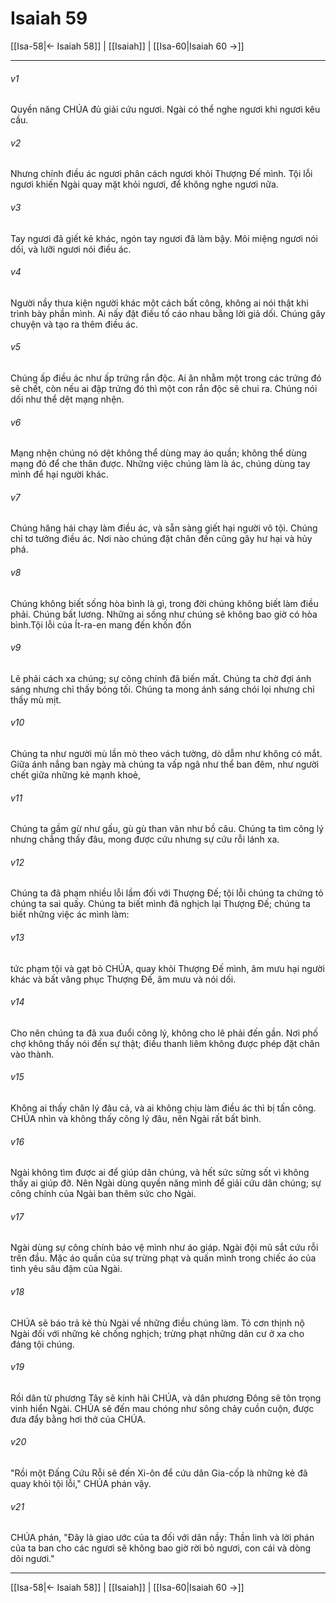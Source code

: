 # Isaiah 59

[[Isa-58|← Isaiah 58]] | [[Isaiah]] | [[Isa-60|Isaiah 60 →]]
***



###### v1 
Quyền năng CHÚA đủ giải cứu ngươi. Ngài có thể nghe ngươi khi ngươi kêu cầu. 

###### v2 
Nhưng chính điều ác ngươi phân cách ngươi khỏi Thượng Đế mình. Tội lỗi ngươi khiến Ngài quay mặt khỏi ngươi, để không nghe ngươi nữa. 

###### v3 
Tay ngươi đã giết kẻ khác, ngón tay ngươi đã làm bậy. Môi miệng ngươi nói dối, và lưỡi ngươi nói điều ác. 

###### v4 
Người nầy thưa kiện người khác một cách bất công, không ai nói thật khi trình bày phần mình. Ai nấy đặt điều tố cáo nhau bằng lời giả dối. Chúng gây chuyện và tạo ra thêm điều ác. 

###### v5 
Chúng ấp điều ác như ấp trứng rắn độc. Ai ăn nhằm một trong các trứng đó sẽ chết, còn nếu ai đập trứng đó thì một con rắn độc sẽ chui ra. Chúng nói dối như thể dệt mạng nhện. 

###### v6 
Mạng nhện chúng nó dệt không thể dùng may áo quần; không thể dùng mạng đó để che thân được. Những việc chúng làm là ác, chúng dùng tay mình để hại người khác. 

###### v7 
Chúng hăng hái chạy làm điều ác, và sẵn sàng giết hại người vô tội. Chúng chỉ tơ tưởng điều ác. Nơi nào chúng đặt chân đến cũng gây hư hại và hủy phá. 

###### v8 
Chúng không biết sống hòa bình là gì, trong đời chúng không biết làm điều phải. Chúng bất lương. Những ai sống như chúng sẽ không bao giờ có hòa bình.Tội lỗi của Ít-ra-en mang đến khốn đốn 

###### v9 
Lẽ phải cách xa chúng; sự công chính đã biến mất. Chúng ta chờ đợi ánh sáng nhưng chỉ thấy bóng tối. Chúng ta mong ánh sáng chói lọi nhưng chỉ thấy mù mịt. 

###### v10 
Chúng ta như người mù lần mò theo vách tường, dò dẫm như không có mắt. Giữa ánh nắng ban ngày mà chúng ta vấp ngã như thể ban đêm, như người chết giữa những kẻ mạnh khoẻ, 

###### v11 
Chúng ta gầm gừ như gấu, gù gù than vãn như bồ câu. Chúng ta tìm công lý nhưng chẳng thấy đâu, mong được cứu nhưng sự cứu rỗi lánh xa. 

###### v12 
Chúng ta đã phạm nhiều lỗi lầm đối với Thượng Đế; tội lỗi chúng ta chứng tỏ chúng ta sai quấy. Chúng ta biết mình đã nghịch lại Thượng Đế; chúng ta biết những việc ác mình làm: 

###### v13 
tức phạm tội và gạt bỏ CHÚA, quay khỏi Thượng Đế mình, âm mưu hại người khác và bất vâng phục Thượng Đế, âm mưu và nói dối. 

###### v14 
Cho nên chúng ta đã xua đuổi công lý, không cho lẽ phải đến gần. Nơi phố chợ không thấy nói đến sự thật; điều thanh liêm không được phép đặt chân vào thành. 

###### v15 
Không ai thấy chân lý đâu cả, và ai không chịu làm điều ác thì bị tấn công. CHÚA nhìn và không thấy công lý đâu, nên Ngài rất bất bình. 

###### v16 
Ngài không tìm được ai để giúp dân chúng, và hết sức sửng sốt vì không thấy ai giúp đỡ. Nên Ngài dùng quyền năng mình để giải cứu dân chúng; sự công chính của Ngài ban thêm sức cho Ngài. 

###### v17 
Ngài dùng sự công chính bảo vệ mình như áo giáp. Ngài đội mũ sắt cứu rỗi trên đầu. Mặc áo quần của sự trừng phạt và quấn mình trong chiếc áo của tình yêu sâu đậm của Ngài. 

###### v18 
CHÚA sẽ báo trả kẻ thù Ngài về những điều chúng làm. Tỏ cơn thịnh nộ Ngài đối với những kẻ chống nghịch; trừng phạt những dân cư ở xa cho đáng tội chúng. 

###### v19 
Rồi dân từ phương Tây sẽ kinh hãi CHÚA, và dân phương Đông sẽ tôn trọng vinh hiển Ngài. CHÚA sẽ đến mau chóng như sông chảy cuồn cuộn, được đưa đẩy bằng hơi thở của CHÚA. 

###### v20 
"Rồi một Đấng Cứu Rỗi sẽ đến Xi-ôn để cứu dân Gia-cốp là những kẻ đã quay khỏi tội lỗi," CHÚA phán vậy. 

###### v21 
CHÚA phán, "Đây là giao ước của ta đối với dân nầy: Thần linh và lời phán của ta ban cho các ngươi sẽ không bao giờ rời bỏ ngươi, con cái và dòng dõi ngươi."

***
[[Isa-58|← Isaiah 58]] | [[Isaiah]] | [[Isa-60|Isaiah 60 →]]
